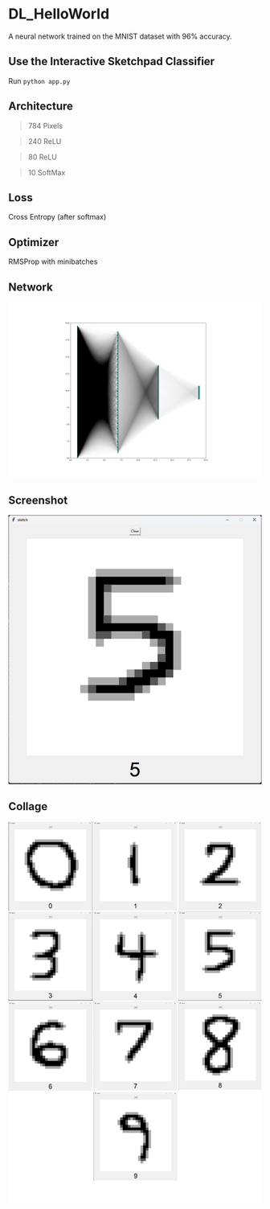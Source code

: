 # DL_HelloWorld

A neural network trained on the MNIST dataset with 96% accuracy.

## Use the Interactive Sketchpad Classifier
Run ```python app.py```

## Architecture
>784 Pixels

>240 ReLU

>80 ReLU

>10 SoftMax

## Loss
Cross Entropy (after softmax)

## Optimizer
RMSProp with minibatches

## Network
![Network](img/net.png)

## Screenshot
![Screenshot](img/five.png)

## Collage
![Collage](img/class.png)
